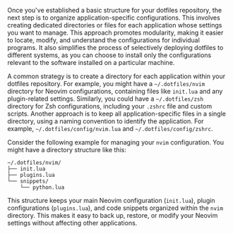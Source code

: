 Once you've established a basic structure for your dotfiles repository, the next step is to organize application-specific configurations. This involves creating dedicated directories or files for each application whose settings you want to manage. This approach promotes modularity, making it easier to locate, modify, and understand the configurations for individual programs. It also simplifies the process of selectively deploying dotfiles to different systems, as you can choose to install only the configurations relevant to the software installed on a particular machine.

A common strategy is to create a directory for each application within your dotfiles repository. For example, you might have a `~/.dotfiles/nvim` directory for Neovim configurations, containing files like `init.lua` and any plugin-related settings. Similarly, you could have a `~/.dotfiles/zsh` directory for Zsh configurations, including your `.zshrc` file and custom scripts. Another approach is to keep all application-specific files in a single directory, using a naming convention to identify the application. For example, `~/.dotfiles/config/nvim.lua` and `~/.dotfiles/config/zshrc`.

Consider the following example for managing your `nvim` configuration. You might have a directory structure like this:

```
~/.dotfiles/nvim/
├── init.lua
├── plugins.lua
└── snippets/
    └── python.lua
```

This structure keeps your main Neovim configuration (`init.lua`), plugin configurations (`plugins.lua`), and code snippets organized within the `nvim` directory. This makes it easy to back up, restore, or modify your Neovim settings without affecting other applications.